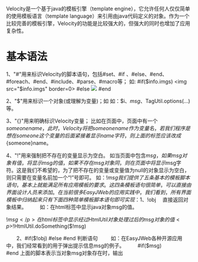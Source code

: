 
Velocity是一个基于java的模板引擎（template engine），它允许任何人仅仅简单的使用模板语言（template language）来引用由java代码定义的对象。作为一个比较完善的模板引擎，Velocity的功能是比较强大的，但强大的同时也增加了应用复杂性。

# 基本语法

1、"#"用来标识Velocity的脚本语句，包括#set、#if 、#else、#end、#foreach、#end、#include、#parse、#macro等；
如:
#if($info.imgs)
<img src="$info.imgs" border=0>
#else
<img src="noPhoto.jpg">
#end

2、"$"用来标识一个对象(或理解为变量)；如
如：$i、$msg、$TagUtil.options(...)等。

3、"{}"用来明确标识Velocity变量；
比如在页面中，页面中有一个$someonename，此时，Velocity将把someonename作为变量名，若我们程序是想在someone这个变量的后面紧接着显示name字符，则上面的标签应该改成${someone}name。

4、"!"用来强制把不存在的变量显示为空白。
如当页面中包含$msg，如果msg对象有值，将显示msg的值，如果不存在msg对象同，则在页面中将显示$msg字符。这是我们不希望的，为了把不存在的变量或变量值为null的对象显示为空白，则只需要在变量名前加一个“!”号即可。
如：$!msg
我们提供了五条基本的模板脚本语句，基本上就能满足所有应用模板的要求。这四条模板语句很简单，可以直接由界面设计人员来添加。在当前很多EasyJWeb的应用实践中，我们看到，所有界面模板中归纳起来只有下面四种简单模板脚本语句即可实现：
　　 1、$!obj 　直接返回对象结果。
　　 如：在html标签中显示java对象msg的值。<p>$!msg</p>
　 在html标签中显示经过HtmlUtil对象处理过后的msg对象的值　　<p>$!HtmlUtil.doSomething($!msg)</p>

　　2、#if($!obj) #else #end 判断语句
　　 如：在EasyJWeb各种开源应用中，我们经常看到的用于弹出提示信息msg的例子。
　　 #if($msg)
　　 <script>
　　 alert('$!msg');
　　 </script>
　　 #end
上面的脚本表示当对象msg对象存在时，输出<script>等后面的内容。

　　3、#foreach( $info in $list) $info.someList #end　　循环读取集合list中的对象，并作相应的处理。
　　 如：EasyJF开源论坛系统中论(0.3)坛首页显示热门主题的html界面模板脚本：
　　#foreach( $info in $hotList1)
<a href="/bbsdoc.ejf?easyJWebCommand=show&&cid=$!info.cid" target="_blank">$!info.title</a><br>
　　　 #end
　　 上面的脚本表示循环遍历hotList1集合中的对象，并输出对象的相关内容。
　　
　　 4、#macro(macroName)#end 脚本函数(宏)调用，不推荐在界面模板中大量使用。
　　 如：在使用EasyJWeb Tools快速生成的添删改查示例中，可以点击列表的标题栏进行升降排序显示，这是我们在EasyJWeb应用中经常看到的一个排序状态显示的模板内容。
　　 函数(宏)定义，一般放在最前面
　　 #macro(orderPic $type)
　　 #if ($orderField.equals($type))
　　 <img src="/images/ico/${orderType}.gif">
　　 #end
　　 #end
具体的调用如：<font color="#FFFFFF">头衔#orderPic("title")</font>

　　5、包含文件#inclue("模板文件名")或#parse("模板文件名")
　　主要用于处理具有相同内容的页面，比如每个网站的顶部或尾部内容。
　　使用方法，可以参考EasyJF开源Blog及EasyJF开源论坛中的应用！
　　如：#parse("/blog/top.html")或#include("/blog/top.html")
　　parse与include的区别在于，若包含的文件中有Velocity脚本标签，将会进一步解析，而include将原样显示。

关于#set的使用
　　在万不得已的时候，不要在页面视图自己声明Velocity脚本变量，也就是尽量少使用#set。有时候我们需要在页面中显示序号，而程序对象中又没有包含这个序号属性同，可以自己定义。如在一个循环体系中，如下所示：
　　#set ($i=0)
　　#foreach($info in $list)
　　序号:$i
　　#set($i=$i+1)
　　#end

# Velocity脚本语法摘要

1、声明:#set ($var=XXX)
　　左边可以是以下的内容
　　Variable reference
　　String literal
　　Property reference
　　Method reference
　　Number literal #set ($i=1)
　　ArrayList #set ($arr=["yt1","t2"])
　　算术运算符

2、注释:
　　单行## XXX
　　多行#* xxx
　　xxxx
　　xxxxxxxxxxxx*#

　　References 引用的类型
3、变量 Variables
　　以 "$" 开头，第一个字符必须为字母。character followed by a VTL Identifier. (a .. z or A .. Z).
　　变量可以包含的字符有以下内容：
　　alphabetic (a .. z, A .. Z)
　　numeric (0 .. 9)
　　hyphen ("-")
　　underscore ("_")

4、Properties
　　$Identifier.Identifier
　　$user.name
　　hashtable user中的的name值.类似：user.get("name")

5、Methods
　　object user.getName() = $user.getName()

6、Formal Reference Notation
　　用{}把变量名跟字符串分开

　　如
　　#set ($user="csy"}
　　${user}name
　　返回csyname

　　$username
　　$!username
　　$与$!的区别
　　当找不到username的时候，$username返回字符串"$username"，而$!username返回空字符串""

7、双引号 与 引号
　　#set ($var="helo")
　　test"$var" 返回testhello
　　test'$var' 返回test'$var'
　　可以通过设置 stringliterals.interpolate=false改变默认处理方式

8、条件语句
　　#if( $foo )
　　 <strong>Velocity!</strong>
　　#end
　　#if($foo)
　　#elseif()
　　#else
　　#end
　　当$foo为null或为Boolean对象的false值执行.

9、逻辑运算符:== && || !

10、循环语句#foreach($var in $arrays ) // 集合包含下面三种Vector, a Hashtable or an Array
#end
　　#foreach( $product in $allProducts )
　　 <li>$product</li>
　　#end

　　#foreach( $key in $allProducts.keySet() )
　　 <li>Key: $key -> Value: $allProducts.get($key)</li>
　　#end

　　#foreach( $customer in $customerList )
　　 <tr><td>$velocityCount</td><td>$customer.Name</td></tr>
　　#end

11、velocityCount变量在配置文件中定义
　　# Default name of the loop counter
　　# variable reference.
　　directive.foreach.counter.name = velocityCount
　　# Default starting value of the loop
　　# counter variable reference.
　　directive.foreach.counter.initial.value = 1

12、包含文件
　　#include( "one.gif","two.txt","three.htm" )

13、Parse导入脚本
　　#parse("me.vm" )

14、#stop 停止执行并返回

15、定义宏Velocimacros ,相当于函数 支持包含功能
　　#macro( d )
　　 <tr><td></td></tr>
　　#end
　　调用
　　#d()

16、带参数的宏
　　#macro( tablerows $color $somelist )
　　#foreach( $something in $somelist )
　　 <tr><td bgcolor=$color>$something</td></tr>
　　#end
　　#end

17、Range Operator
　　#foreach( $foo in [1..5] )

